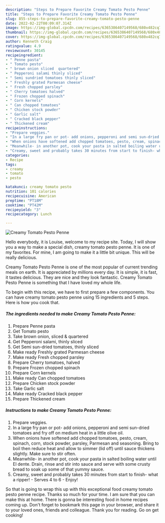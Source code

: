 ```yaml
---
description: "Steps to Prepare Favorite Creamy Tomato Pesto Penne"
title: "Steps to Prepare Favorite Creamy Tomato Pesto Penne"
slug: 855-steps-to-prepare-favorite-creamy-tomato-pesto-penne
date: 2022-02-22T00:09:07.314Z
image: https://img-global.cpcdn.com/recipes/6365386407149568/680x482cq70/creamy-tomato-pesto-penne-recipe-main-photo.jpg
thumbnail: https://img-global.cpcdn.com/recipes/6365386407149568/680x482cq70/creamy-tomato-pesto-penne-recipe-main-photo.jpg
cover: https://img-global.cpcdn.com/recipes/6365386407149568/680x482cq70/creamy-tomato-pesto-penne-recipe-main-photo.jpg
author: Kenneth Craig
ratingvalue: 4.9
reviewcount: 30145
recipeingredient:
- " Penne pasta"
- " Tomato pesto"
- " brown onion sliced  quartered"
- " Pepperoni salami thinly sliced"
- " Semi sundried tomatoes thinly sliced"
- " Freshly grated Parmesan cheese"
- " Fresh chopped parsley"
- " Cherry tomatoes halved"
- " Frozen chopped spinach"
- " Corn kernels"
- " Can chopped tomatoes"
- " Chicken stock powder"
- " Garlic salt"
- " Cracked black pepper"
- " Thickened cream"
recipeinstructions:
- "Prepare veggies."
- "In a large fry pan or pot- add onions, pepperoni and semi sun-dried tomatoes and fry off on medium heat in a little olive oil."
- "When onions have softened add chopped tomatoes, pesto, cream, spinach, corn, stock powder, parsley, Parmesan and seasoning. Bring to boil then reduce heat and allow to simmer (lid off) until sauce thickens slightly. Make sure to stir often."
- "Meanwhile- in another pot, cook your pasta in salted boiling water until El dente. Drain, rinse and stir into sauce and serve with some crusty bread to soak up some of that yummy sauce."
- "Creamy, sweet and probably takes 30 minutes from start to finish- what a ripper! Serves 4 to 6 Enjoy!"
categories:
- Recipe
tags:
- creamy
- tomato
- pesto

katakunci: creamy tomato pesto 
nutrition: 101 calories
recipecuisine: American
preptime: "PT18M"
cooktime: "PT42M"
recipeyield: "3"
recipecategory: Lunch

---
```



![Creamy Tomato Pesto Penne](https://img-global.cpcdn.com/recipes/6365386407149568/680x482cq70/creamy-tomato-pesto-penne-recipe-main-photo.jpg)

Hello everybody, it is Louise, welcome to my recipe site. Today, I will show you a way to make a special dish, creamy tomato pesto penne. It is one of my favorites. For mine, I am going to make it a little bit unique. This will be really delicious.

Creamy Tomato Pesto Penne is one of the most popular of current trending meals on earth. It is appreciated by millions every day. It is simple, it is fast, it tastes delicious. They are nice and they look fantastic. Creamy Tomato Pesto Penne is something that I have loved my whole life.




To begin with this recipe, we have to first prepare a few components. You can have creamy tomato pesto penne using 15 ingredients and 5 steps. Here is how you cook that.

<!--inarticleads1-->

##### The ingredients needed to make Creamy Tomato Pesto Penne:

1. Prepare  Penne pasta
1. Get  Tomato pesto
1. Take  brown onion, sliced &amp; quartered
1. Get  Pepperoni salami, thinly sliced
1. Get  Semi sun-dried tomatoes, thinly sliced
1. Make ready  Freshly grated Parmesan cheese
1. Make ready  Fresh chopped parsley
1. Prepare  Cherry tomatoes, halved
1. Prepare  Frozen chopped spinach
1. Prepare  Corn kernels
1. Make ready  Can chopped tomatoes
1. Prepare  Chicken stock powder
1. Take  Garlic salt
1. Make ready  Cracked black pepper
1. Prepare  Thickened cream




<!--inarticleads2-->

##### Instructions to make Creamy Tomato Pesto Penne:

1. Prepare veggies.
1. In a large fry pan or pot- add onions, pepperoni and semi sun-dried tomatoes and fry off on medium heat in a little olive oil.
1. When onions have softened add chopped tomatoes, pesto, cream, spinach, corn, stock powder, parsley, Parmesan and seasoning. Bring to boil then reduce heat and allow to simmer (lid off) until sauce thickens slightly. Make sure to stir often.
1. Meanwhile- in another pot, cook your pasta in salted boiling water until El dente. Drain, rinse and stir into sauce and serve with some crusty bread to soak up some of that yummy sauce.
1. Creamy, sweet and probably takes 30 minutes from start to finish- what a ripper! - Serves 4 to 6 - Enjoy!




So that is going to wrap this up with this exceptional food creamy tomato pesto penne recipe. Thanks so much for your time. I am sure that you can make this at home. There is gonna be interesting food in home recipes coming up. Don't forget to bookmark this page in your browser, and share it to your loved ones, friends and colleague. Thank you for reading. Go on get cooking!
